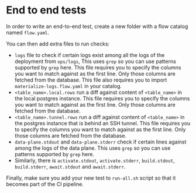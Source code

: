 # End to end tests

In order to write an end-to-end test, create a new folder with a flow catalog named `flow.yaml`.

You can then add extra files to run checks:

- `logs` file to check if certain logs exist among all the logs of the deployment from `ops/logs`, This uses `grep` so you can use patterns supported by `grep` here. This file requires you to specify the columns you want to match against as the first line. Only those columns are fetched from the database. This file also requires you to import `materialize-logs.flow.yaml` in your catalog.
- `<table_name>.local.rows` run a diff against content of `<table_name>` in the local postgres instance. This file requires you to specify the columns you want to match against as the first line. Only those columns are fetched from the database.
- `<table_name>.tunnel.rows` run a diff against content of `<table_name>` in the postgres instance that is behind an SSH tunnel. This file requires you to specify the columns you want to match against as the first line. Only those columns are fetched from the database.
- `data-plane.stdout` and `data-plane.stderr` check if certain lines against among the logs of the data plane. This uses `grep` so you can use patterns supported by `grep` here.
- Similarly, there is `activate.stdout`, `activate.stderr`, `build.stdout`, `build.stderr`, `await.stdout` and `await.stderr`.


Finally, make sure you add your new test to `run-all.sh` script so that it becomes part of the CI pipeline.
